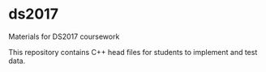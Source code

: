 # ds2017
Materials for DS2017 coursework

This repository contains C++ head files for students to implement and test data.
